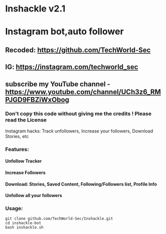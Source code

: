 # Inshackle v2.1
# Instagram bot,auto follower
## Recoded: https://github.com/TechWorld-Sec
## IG: https://instagram.com/techworld_sec
## subscribe my YouTube channel - https://www.youtube.com/channel/UCh3z6_RMPJGD9FBZiWxObog
### Don't copy this code without giving me the credits ! Please read the License 
Instagram hacks: Track unfollowers, Increase your followers, Download Stories, etc

### Features:
#### Unfollow Tracker
#### Increase Followers
#### Download: Stories, Saved Content, Following/Followers list, Profile Info
#### Unfollow all your followers

### Usage:
```
git clone github.com/TechWorld-Sec/Inshackle.git
cd inshackle-bot
bash inshackle.sh
```
